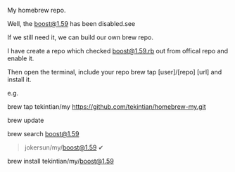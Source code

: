 My homebrew repo.

Well, the boost@1.59 has been disabled.see

If we still need it, we can build our own brew repo.

I have create a repo which checked boost@1.59.rb out from offical repo and enable it.

Then open the terminal, include your repo brew tap [user]/[repo] [url] and install it.

e.g.

brew tap tekintian/my https://github.com/tekintian/homebrew-my.git

brew update

brew search boost@1.59
> jokersun/my/boost@1.59 ✔

brew install tekintian/my/boost@1.59
